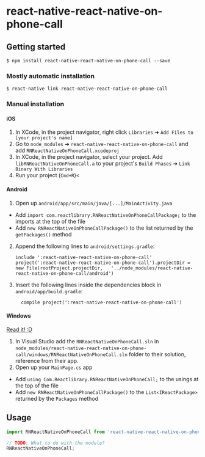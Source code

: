
# react-native-react-native-on-phone-call

## Getting started

`$ npm install react-native-react-native-on-phone-call --save`

### Mostly automatic installation

`$ react-native link react-native-react-native-on-phone-call`

### Manual installation


#### iOS

1. In XCode, in the project navigator, right click `Libraries` ➜ `Add Files to [your project's name]`
2. Go to `node_modules` ➜ `react-native-react-native-on-phone-call` and add `RNReactNativeOnPhoneCall.xcodeproj`
3. In XCode, in the project navigator, select your project. Add `libRNReactNativeOnPhoneCall.a` to your project's `Build Phases` ➜ `Link Binary With Libraries`
4. Run your project (`Cmd+R`)<

#### Android

1. Open up `android/app/src/main/java/[...]/MainActivity.java`
  - Add `import com.reactlibrary.RNReactNativeOnPhoneCallPackage;` to the imports at the top of the file
  - Add `new RNReactNativeOnPhoneCallPackage()` to the list returned by the `getPackages()` method
2. Append the following lines to `android/settings.gradle`:
  	```
  	include ':react-native-react-native-on-phone-call'
  	project(':react-native-react-native-on-phone-call').projectDir = new File(rootProject.projectDir, 	'../node_modules/react-native-react-native-on-phone-call/android')
  	```
3. Insert the following lines inside the dependencies block in `android/app/build.gradle`:
  	```
      compile project(':react-native-react-native-on-phone-call')
  	```

#### Windows
[Read it! :D](https://github.com/ReactWindows/react-native)

1. In Visual Studio add the `RNReactNativeOnPhoneCall.sln` in `node_modules/react-native-react-native-on-phone-call/windows/RNReactNativeOnPhoneCall.sln` folder to their solution, reference from their app.
2. Open up your `MainPage.cs` app
  - Add `using Com.Reactlibrary.RNReactNativeOnPhoneCall;` to the usings at the top of the file
  - Add `new RNReactNativeOnPhoneCallPackage()` to the `List<IReactPackage>` returned by the `Packages` method


## Usage
```javascript
import RNReactNativeOnPhoneCall from 'react-native-react-native-on-phone-call';

// TODO: What to do with the module?
RNReactNativeOnPhoneCall;
```
  